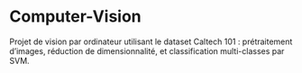 # Computer-Vision
Projet de vision par ordinateur utilisant le dataset Caltech 101 : prétraitement d’images, réduction de dimensionnalité, et classification multi-classes par SVM.
